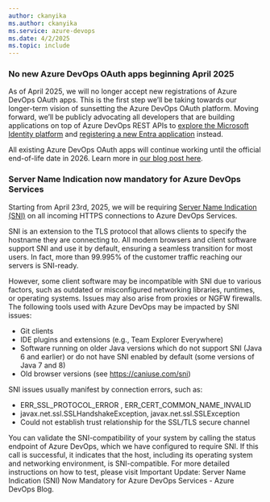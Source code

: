 ```yaml
---
author: ckanyika
ms.author: ckanyika
ms.service: azure-devops
ms.date: 4/2/2025
ms.topic: include
---
```


### No new Azure DevOps OAuth apps beginning April 2025

As of April 2025, we will no longer accept new registrations of Azure DevOps OAuth apps. This is the first step we’ll be taking towards our longer-term vision of sunsetting the Azure DevOps OAuth platform. Moving forward, we’ll be publicly advocating all developers that are building applications on top of Azure DevOps REST APIs to [explore the Microsoft Identity platform](https://learn.microsoft.com/entra/identity-platform/v2-overview) and [registering a new Entra application](https://learn.microsoft.com/entra/identity-platform/quickstart-register-app?tabs=certificate%2Cexpose-a-web-api) instead.

All existing Azure DevOps OAuth apps will continue working until the official end-of-life date in 2026. Learn more in [our blog post here](https://devblogs.microsoft.com/devops/no-new-azure-devops-oauth-apps-beginning-february-2025/).


### Server Name Indication now mandatory for Azure DevOps Services

Starting from April 23rd, 2025, we will be requiring <a href="https://en.wikipedia.org/wiki/Server_Name_Indication" target="_blank">Server Name Indication (SNI)</a> on all incoming HTTPS connections to Azure DevOps Services.

SNI is an extension to the TLS protocol that allows clients to specify the hostname they are connecting to. All modern browsers and client software support SNI and use it by default, ensuring a seamless transition for most users. In fact, more than 99.995% of the customer traffic reaching our servers is SNI-ready.

However, some client software may be incompatible with SNI due to various factors, such as outdated or misconfigured networking libraries, runtimes, or operating systems. Issues may also arise from proxies or NGFW firewalls. The following tools used with Azure DevOps may be impacted by SNI issues:

*   Git clients
*   IDE plugins and extensions (e.g., Team Explorer Everywhere)
*   Software running on older Java versions which do not support SNI (Java 6 and earlier) or do not have SNI enabled by default (some versions of Java 7 and 8)
*   Old browser versions (see https://caniuse.com/sni)

SNI issues usually manifest by connection errors, such as:

*   ERR_SSL_PROTOCOL_ERROR , ERR_CERT_COMMON_NAME_INVALID
*   javax.net.ssl.SSLHandshakeException, javax.net.ssl.SSLException
*   Could not establish trust relationship for the SSL/TLS secure channel

You can validate the SNI-compatibility of your system by calling the status endpoint of Azure DevOps, which we have configured to require SNI. If this call is successful, it indicates that the host, including its operating system and networking environment, is SNI-compatible. For more detailed instructions on how to test, please visit Important Update: Server Name Indication (SNI) Now Mandatory for Azure DevOps Services - Azure DevOps Blog.